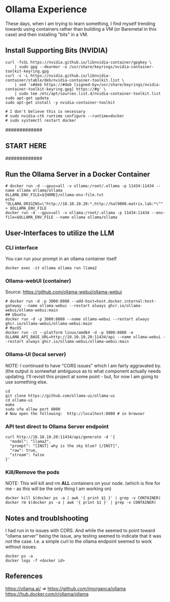# Ollama Experience

These days, when I am trying to learn something, I find myself trending towards using containers rather than building a VM (or Baremetal in this case) and then installing "bits" in a VM.

## Install Supporting Bits (NVIDIA)
```
curl -fsSL https://nvidia.github.io/libnvidia-container/gpgkey \
    | sudo gpg --dearmor -o /usr/share/keyrings/nvidia-container-toolkit-keyring.gpg
curl -s -L https://nvidia.github.io/libnvidia-container/stable/deb/nvidia-container-toolkit.list \
    | sed 's#deb https://#deb [signed-by=/usr/share/keyrings/nvidia-container-toolkit-keyring.gpg] https://#g' \
    | sudo tee /etc/apt/sources.list.d/nvidia-container-toolkit.list
sudo apt-get update
sudo apt-get install -y nvidia-container-toolkit

# I don't believe this is necessary
# sudo nvidia-ctk runtime configure --runtime=docker
# sudo systemctl restart docker
```

#############
## START HERE
#############
## Run the Ollama Server in a Docker Container
```
# docker run -d --gpus=all -v ollama:/root/.ollama -p 11434:11434 --name ollama ollama/ollama
OLLAMA_ENV_FILE=${HOME}/ollama-env-file.txt
echo "OLLAMA_ORIGINS=\"http://10.10.10.20:*,http://hal9000.matrix.lab:*\"" > $OLLAMA_ENV_FILE
docker run -d --gpus=all -v ollama:/root/.ollama -p 11434:11434 --env-file=$OLLAMA_ENV_FILE --name ollama ollama/ollama
```

## User-Interfaces to utilize the LLM

### CLI interface
You can run your prompt in an ollama container itself
```
docker exec -it ollama ollama run llama2
```

### Ollama-webUI (container)
Source: https://github.com/ollama-webui/ollama-webui
```
# docker run -d -p 3000:8080 --add-host=host.docker.internal:host-gateway --name ollama-webui --restart always ghcr.io/ollama-webui/ollama-webui:main
## Ubuntu
docker run -d -p 3000:8080 --name ollama-webui --restart always ghcr.io/ollama-webui/ollama-webui:main
# MacOS 
docker run -it --platform linux/amd64 -d -p 3000:8080 -e OLLAMA_API_BASE_URL=http://10.10.10.20:11434/api --name ollama-webui --restart always ghcr.io/ollama-webui/ollama-webui:main
```

### Ollama-UI (local server)
NOTE:  I continued to have "CORS issues" which I am fairly aggravated by. (the output is somewhat ambiguous as to what component actually needs updating.  I'll revisit this project at some point - but, for now I am going to use something else.
```
cd
git clone https://github.com/ollama-ui/ollama-ui
cd ollama-ui
make
sudo ufw allow port 8000
# Now open the following:  http://localhost:8000 # in browser
```

### API test direct to Ollama Server endpoint
```
curl http://10.10.10.20:11434/api/generate -d '{
  "model": "llama2",
  "prompt": "[INST] why is the sky blue? [/INST]",
  "raw": true,
  "stream": false
}'
```

### Kill/Remove the pods
NOTE: This will kill and rm **ALL** containers on your node. (which is fine for me - as this will be the only thing I am working on)
```
docker kill $(docker ps -a | awk '{ print $1 }' | grep -v CONTAINER)
docker rm $(docker ps -a | awk '{ print $1 }' | grep -v CONTAINER)
```

## Notes and troublshooting
I had run in to issues with CORS.  And while the seemed to point toward "ollama server" being the issue, any testing seemed to indicate that it was *not* the case.  I.e. a simple curl to the ollama endpoint seemed to work without issues.

```
docker ps -a
docker logs -f <docker id>
```

## References
https://ollama.ai/ => https://github.com/jmorganca/ollama  
https://hub.docker.com/r/ollama/ollama
